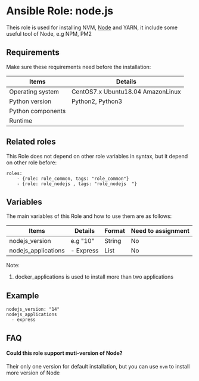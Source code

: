 Ansible Role: node.js
=========

Theis role is used for installing NVM, [Node](https://nodejs.org/en/) and YARN, it include some useful tool of Node, e.g  NPM, PM2

## Requirements

Make sure these requirements need before the installation:

| **Items**      | **Details** |
| ------------------| ------------------|
| Operating system | CentOS7.x Ubuntu18.04 AmazonLinux |
| Python version	 | Python2, Python3 |
| Python components |    |
| Runtime |  |


## Related roles

This Role does not depend on other role variables in syntax, but it depend on other role before:

```
roles:
    - {role: role_common, tags: "role_common"}
    - {role: role_nodejs , tags: "role_nodejs  "}
```

## Variables

The main variables of this Role and how to use them are as follows:

| **Items**      | **Details** | **Format**  | **Need to assignment** |
| ------------------| ------------------|-----|-----|
| nodejs_version | e.g "10" | String | No |
| nodejs_applications | - Express | List | No |

Note: 

1. docker_applications is used to install more than two applications


## Example

```
nodejs_version: "14"
nodejs_applications
  - express
```

## FAQ

#### Could this role support muti-version of Node?
Their only one version for default installation, but you can use `nvm` to install more version of Node
